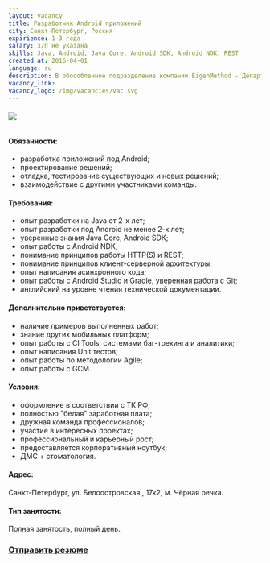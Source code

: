 ```yaml
---
layout: vacancy
title: Разработчик Android приложений
city: Санкт-Петербург, Россия
expirience: 1–3 года
salary: з/п не указана
skills: Java, Android, Java Core, Android SDK, Android NDK, REST
created_at: 2016-04-01
language: ru
description: В обособленное подразделение компании EigenMethod - Департамент разработки - требуется разработчик Android приложений для участия в крупных и сложных проектах.
vacancy_link: 
vacancy_logo: /img/vacancies/vac.svg
---
```


###### ![](/img/vacancies/Title.jpg)

#### Обязанности:  
* разработка приложений под Android;  
* проектирование решений;  
* отладка, тестирование существующих и новых решений;  
* взаимодействие с другими участниками команды. 

#### Требования:  
* опыт разработки на Java от 2-х лет;  
* опыт разработки под Android не менее 2-х лет;  
* уверенные знания Java Core, Android SDK;  
* опыт работы с Android NDK;  
* понимание принципов работы HTTP(S) и REST;  
* понимание принципов клиент-серверной архитектуры;  
* опыт написания асинхронного кода;  
* опыт работы с Android Studio и Gradle, уверенная работа с Git;  
* английский на уровне чтения технической документации. 

#### Дополнительно приветствуется:  
* наличие примеров выполненных работ;  
* знание других мобильных платформ; 
* опыт работы с CI Tools, системами баг-трекинга и аналитики;  
* опыт написания Unit тестов;  
* опыт работы по методологии Agile;  
* опыт работы с GCM.  

#### Условия:  
* оформление в соответствии с ТК РФ;  
* полностью "белая" заработная плата;
* дружная команда профессионалов;    
* участие в интересных проектах;  
* профессиональный и карьерный рост;  
* предоставляется корпоративный ноутбук;  
* ДМС + стоматология.   

#### Адрес:
Санкт-Петербург, ул. Белоостровская , 17к2, м. Чёрная речка.  

#### Тип занятости:
Полная занятость, полный день.  

### [Отправить резюме][mail]

[//]: #
   [mail]: <mailto:hr@eigenmethod.com>